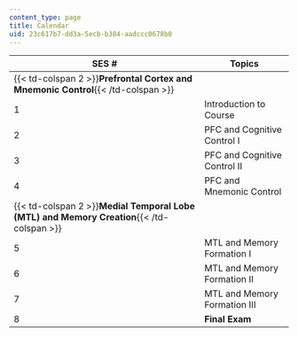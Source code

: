 ```yaml
---
content_type: page
title: Calendar
uid: 23c617b7-dd3a-5ecb-b384-aadccc0678b0
---
```


| SES # | Topics |
| --- | --- |
| {{< td-colspan 2 >}}**Prefrontal Cortex and Mnemonic Control**{{< /td-colspan >}} ||
| 1 | Introduction to Course |
| 2 | PFC and Cognitive Control I |
| 3 | PFC and Cognitive Control II |
| 4 | PFC and Mnemonic Control |
| {{< td-colspan 2 >}}**Medial Temporal Lobe (MTL) and Memory Creation**{{< /td-colspan >}} ||
| 5 | MTL and Memory Formation I |
| 6 | MTL and Memory Formation II |
| 7 | MTL and Memory Formation III |
| 8 | **Final Exam**